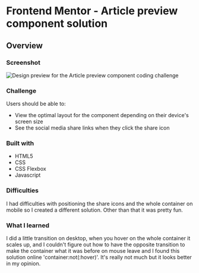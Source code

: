 # Frontend Mentor - Article preview component solution

## Overview

### Screenshot
![Design preview for the Article preview component coding challenge](/images/desktop.png)

### Challenge

Users should be able to:

- View the optimal layout for the component depending on their device's screen size
- See the social media share links when they click the share icon

### Built with

- HTML5
- CSS
- CSS Flexbox
- Javascript

### Difficulties

I had difficulties with positioning the share icons and the whole container on mobile so I created a different solution. Other than that it was pretty fun.

### What I learned

I did a little transition on desktop, when you hover on the whole container it scales up, and I couldn't figure out how to have the opposite transition to make the container what it was before on mouse leave and I found this solution online 'container:not(:hover)'. It's really not much but it looks better in my opinion.
